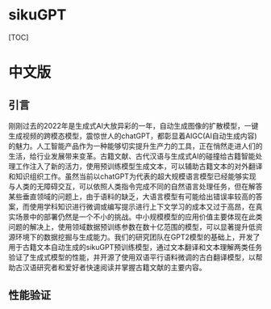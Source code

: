 # sikuGPT

[TOC]

# 中文版

## 引言 

刚刚过去的2022年是生成式AI大放异彩的一年，自动生成图像的扩散模型，一键生成视频的跨模态模型，震惊世人的chatGPT，都彰显着AIGC(AI自动生成内容)的魅力。人工智能产品作为一种能够切实提升生产力的工具，正在悄然走进人们的生活，给行业发展带来变革。古籍文献、古代汉语与生成式AI的碰撞给古籍智能处理工作注入了新的活力，使用预训练模型生成文本，可以辅助古籍文本的对外翻译和知识组织工作。虽然当前以chatGPT为代表的超大规模语言模型已经能够实现与人类的无障碍交互，可以依照人类指令完成不同的自然语言处理任务，但在解答某些垂直领域的问题上，由于语料的缺乏，大语言模型有可能给出错误率较高的答案，而使用学科知识进行微调或编写提示进行上下文学习的成本又过于高昂，在真实场景中的部署仍然是一个不小的挑战。中小规模模型的应用价值主要体现在此类问题的解决上，使用领域数据预训练参数在数十亿范围的模型，可以显著提升低资源环境下的数据挖掘与生成能力。我们的研究团队在GPT2模型的基础上，开发了用于古籍文本自动生成的sikuGPT预训练模型，通过文本翻译和文本理解两类任务验证了生成式模型的性能，并开源了使用双语平行语料微调的古白翻译模型，以帮助古汉语研究者和爱好者快速阅读并掌握古籍文献的主要内容。 


## 性能验证

